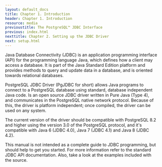 ```yaml
---
layout: default_docs
title: Chapter 1. Introduction
header: Chapter 1. Introduction
resource: media
previoustitle: The PostgreSQL™ JDBC Interface
previous: index.html
nexttitle: Chapter 2. Setting up the JDBC Driver
next: setup.html
---
```

		
Java Database Connectivity (JDBC) is an application programming interface (API) for
the programming language Java, which defines how a client may access a database.
It is part of the Java Standard Edition platform and provides methods to query and
update data in a database, and is oriented towards relational databases.
		
PostgreSQL JDBC Driver (PgJDBC for short) allows Java programs to connect to a PostgreSQL
database using standard, database independent Java code. Is an open source JDBC driver
written in Pure Java (Type 4), and communicates in the PostgreSQL native network protocol.
Because of this, the driver is platform independent; once compiled, the driver
can be used on any system.

The current version of the driver should be compatible with PostgreSQL 8.2 and higher
using the version 3.0 of the PostgreSQL protocol, and it's compatible with Java 6 (JDBC 4.0),
Java 7 (JDBC 4.1) and Java 8 (JDBC 4.2).
  		
This manual is not intended as a complete guide to JDBC programming, but should
help to get you started. For more information refer to the standard JDBC API
documentation. Also, take a look at the examples included with the source.